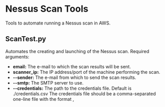 # Nessus Scan Tools
Tools to automate running a Nessus scan in AWS.
## ScanTest.py
Automates the creating and launching of the Nessus scan.
Required arguments:
- **email:** The e-mail to which the scan results will be sent.
- **scanner_ip:** The IP address/port of the machine performing the scan. 
- **--sender:** The e-mail from which to send the scan results.
- **--smtp:** The SMTP server to use.
- **--credentials:** The path to the credentials file.  Default is ./credentials.csv
The credentials file should be a comma-separated one-line file with the format <apiKey>,<apiSecret>
